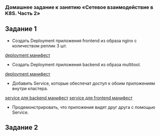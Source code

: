 ### Домашнее задание к занятию «Сетевое взаимодействие в K8S. Часть 2»
## Задание 1
  - Создать Deployment приложения frontend из образа nginx с количеством реплик 3 шт.

[deployment манифест](deploy-front.yaml)


  - Создать Deployment приложения backend из образа multitool.
    
[deployment манифест](deploy-back.yaml)

  
  - Добавить Service, которые обеспечат доступ к обоим приложениям внутри кластера.

[service для backend манифест](svc-back.yaml)
[service для frontend манифест](svc-front.yaml)

  - Продемонстрировать, что приложения видят друг друга с помощью Service.
 


## Задание 2
 
